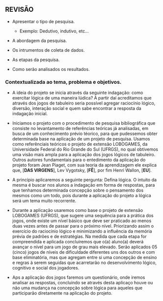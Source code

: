 ## REVISÃO

- Apresentar o tipo de pesquisa.
   - Exemplo: Dedutivo, indutivo, etc...
   
- A abordagem da pesquisa.

- Os intrumentos de coleta de dados.

- As etapas da pesquisa.

- Como serão analisados os resultados.

### Contextualizada ao tema, problema e objetivos.

- A ideia do projeto se inicia através da seguinte indagação: como exercitar lógica de uma maneira lúdica? A partir daí acreditamos que através dos jogos de tabuleiro seria possível agregar raciocínio lógico, diversão, interação social e quem sabe encontrar a resposta da indagação inicial.

- Iniciamos o projeto com o procedimento de pesquisa bibliográfica que consiste no levantamento de referências teóricas já analisadas, em busca de um conhecimento prévio téorico, para que pudessemos obter determinada base na aplicação de um projeto de pesquisa. Usamos como referênciais teóricos o projeto de extensão LOBOGAMES, da Universidade Federal do Rio Grande do Sul (UFRGS), no qual obtivemos uma visão mais ampla para a aplicação dos jogos lógicos de tabuleiro. Outros autores fundamentais para o entedimento da aplicação do projeto foram Jean Piaget, com sua teoria da aprendizagem ele explica que, [**DAS VIRGENS**], Lev Vygotsky, [**FÊ**], por fim Henri Wallon, [**EU**].

- A princípio aplicaremos a seguinte pergunta: Defina lógica. O intuito da mesma é buscar nos alunos a indagação em forma de respostas, para que tenhamos determinada concepção sobre o pensamento dos mesmos como um todo, pois durante a aplicação do projeto a lógica será um tema muito recorrente. 

- Durante a aplicação usaremos como base o projeto de extensão LOBOGAMES (UFRGS), que sugere uma sequência para a prática dos jogos, onde existe um nível básico que deve ser praticado ao menos duas vezes antes de passar para o próximo nível. Priorizando assim o exercício do raciocínio lógico e minimizando a influência da memória prévia de padrões e de estratégias. Na medida que cada etapa for compreendida e aplicada concluíremos que o(a) aluno(a) deverá avançar o nível para um jogo de grau mais elevado. Serão aplicados 05 (cinco) jogos de níveis de dificuldade diferentes uns dos outros e com base eliminatória, mas que agregam entre si uma concepção de ensino e regras à serem seguidas que acarretarão no desenvolvimento lógico, cognitivo e social dos jogadores.

- Aps a aplicação dos jogos faremos um questionário, onde iremos analisar as respostas, concluindo se através desta aplicaço houve ou não uma mudança na concepção sobre lógica para aqueles que participarão diretamente na aplicação do projeto.

